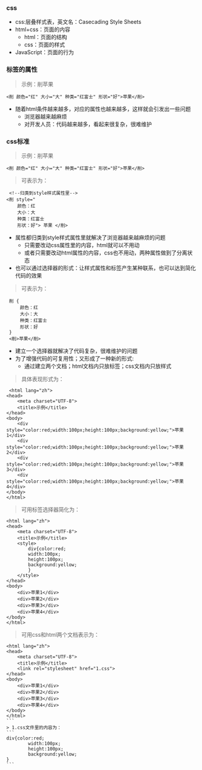 ### css
+ css:层叠样式表，英文名：Casecading Style Sheets
+ html+css：页面的内容
    + html：页面的结构
    + css：页面的样式
+ JavaScript：页面的行为

### 标签的属性
> 示例：削苹果
```
<削 颜色="红" 大小="大" 种类="红富士" 形状="好">苹果</削>
```
+ 随着html条件越来越多，对应的属性也越来越多，这样就会引发出一些问题
    + 浏览器越来越麻烦
    + 对开发人员：代码越来越多，看起来很复杂，很难维护

### css标准
> 示例：削苹果
```
<削 颜色="红" 大小="大" 种类="红富士" 形状="好">苹果</削>
``` 
> 可表示为：
```
 <!--归类到style样式属性里-->
<削 style=" 
    颜色：红
    大小：大
    种类：红富士
    形状：好"> 苹果 </削>
```
+ 属性都归类到style样式属性里就解决了浏览器越来越麻烦的问题
    + 只需要改动css属性里的内容，html就可以不用动
    + 或者只需要改动html属性的内容，css也不用动，两种属性做到了分离状态
+ 也可以通过选择器的形式：让样式属性和标签产生某种联系，也可以达到简化代码的效果
> 可表示为：
```
 削 {
     颜色：红
     大小：大
     种类：红富士
     形状：好
 }
 <削>苹果</削>
```
+ 建立一个选择器就解决了代码复杂，很难维护的问题
+ 为了增强代码的可复用性；又形成了一种新的形式:
    + 通过建立两个文档；html文档内只放标签；css文档内只放样式
> 具体表现形式为：
```
 <html lang="zh">
<head>
    <meta charset="UTF-8">
    <title>示例</title>
</head>
<body>
    <div style="color:red;width:100px;height:100px;background:yellow;">苹果1</div>
    <div style="color:red;width:100px;height:100px;background:yellow;">苹果2</div>
    <div style="color:red;width:100px;height:100px;background:yellow;">苹果3</div>
    <div style="color:red;width:100px;height:100px;background:yellow;">苹果4</div>
</body>
</html>
```
> 可用标签选择器简化为：
```
<html lang="zh">
<head>
    <meta charset="UTF-8">
    <title>示例</title>
    <style>
        div{color:red;
        width:100px;
        height:100px;
        background:yellow;
        }
    </style>
</head>
<body>
    <div>苹果1</div>
    <div>苹果2</div>
    <div>苹果3</div>
    <div>苹果4</div>
</body>
</html>
```
> 可用css和html两个文档表示为：
````
<html lang="zh">
<head>
    <meta charset="UTF-8">
    <title>示例</title>
    <link rel="stylesheet" href="1.css">
</head>
<body>
    <div>苹果1</div>
    <div>苹果2</div>
    <div>苹果3</div>
    <div>苹果4</div>
</body>
</html>
```
> 1.css文件里的内容为：
```
div{color:red;
        width:100px;
        height:100px;
        background:yellow;
}
```

